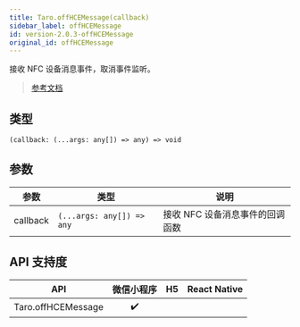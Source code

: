 ```yaml
---
title: Taro.offHCEMessage(callback)
sidebar_label: offHCEMessage
id: version-2.0.3-offHCEMessage
original_id: offHCEMessage
---
```


接收 NFC 设备消息事件，取消事件监听。

> [参考文档](https://developers.weixin.qq.com/miniprogram/dev/api/device/nfc/wx.offHCEMessage.html)

## 类型

```tsx
(callback: (...args: any[]) => any) => void
```

## 参数

| 参数 | 类型 | 说明 |
| --- | --- | --- |
| callback | `(...args: any[]) => any` | 接收 NFC 设备消息事件的回调函数 |

## API 支持度

| API | 微信小程序 | H5 | React Native |
| :---: | :---: | :---: | :---: |
| Taro.offHCEMessage | ✔️ |  |  |
